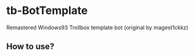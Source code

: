 # tb-BotTemplate
Remastered Windows93 Trollbox template bot (original by magest1ckkz)
## How to use?
